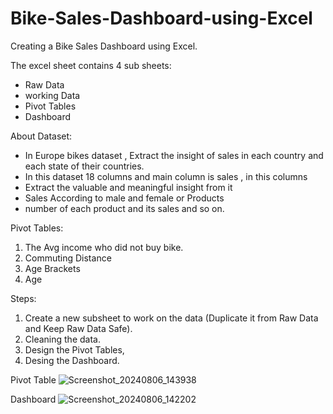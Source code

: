 # Bike-Sales-Dashboard-using-Excel
Creating a Bike Sales Dashboard using Excel.

The excel sheet contains 4 sub sheets:
- Raw Data
- working Data
- Pivot Tables
- Dashboard

About Dataset: 
- In Europe bikes dataset , Extract the insight of sales in each country
  and each state of their countries.
- In this dataset 18 columns and main column is sales , in this columns
- Extract the valuable and meaningful insight from it
- Sales According to male and female or Products
- number of each product and its sales and so on.

Pivot Tables:
1. The Avg income who did not buy bike.
2. Commuting Distance
3. Age Brackets
4. Age

Steps:
1. Create a new subsheet to work on the data (Duplicate it from Raw Data and Keep Raw Data Safe).
2. Cleaning the data.
3. Design the Pivot Tables,
4. Desing the Dashboard.


Pivot Table
![Screenshot_20240806_143938](https://github.com/user-attachments/assets/676f611c-7e31-47ad-9061-917e9ac2b330)

Dashboard
![Screenshot_20240806_142202](https://github.com/user-attachments/assets/6f867d45-8199-49c6-8148-9f2593adce7c)


